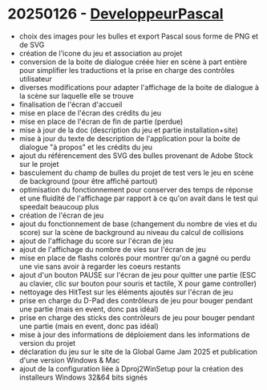 # 20250126 - [DeveloppeurPascal](https://github.com/DeveloppeurPascal)

* choix des images pour les bulles et export Pascal sous forme de PNG et de SVG
* création de l'icone du jeu et association au projet
* conversion de la boite de dialogue créée hier en scène à part entière pour simplifier les traductions et la prise en charge des contrôles utilisateur
* diverses modifications pour adapter l'affichage de la boite de dialogue à la scène sur laquelle elle se trouve
* finalisation de l'écran d'accueil
* mise en place de l'écran des crédits du jeu
* mise en place de l'écran de fin de partie (perdue)
* mise à jour de la doc (description du jeu et partie installation+site)
* mise à jour du texte de description de l'application pour la boite de dialogue "à propos" et les crédits du jeu
* ajout du référencement des SVG des bulles provenant de Adobe Stock sur le projet
* basculement du champ de bulles du projet de test vers le jeu en scène de background (pour être affiché partout)
* optimisation du fonctionnement pour conserver des temps de réponse et une fluidité de l'affichage par rapport à ce qu'on avait dans le test qui speedait beaucoup plus
* création de l'écran de jeu
* ajout du fonctionnement de base (changement du nombre de vies et du score) sur la scène de background au niveau du calcul de collisions
* ajout de l'affichage du score sur l'écran de jeu
* ajout de l'affichage du nombre de vies sur l'écran de jeu
* mise en place de flashs colorés pour montrer qu'on a gagné ou perdu une vie sans avoir à regarder les coeurs restants
* ajout d'un bouton PAUSE sur l'écran de jeu pour quitter une partie (ESC au clavier, clic sur bouton pour souris et tactile, X pour game controller)
* nettoyage des HitTest sur les éléments ajoutés sur l'écran de jeu
* prise en charge du D-Pad des contrôleurs de jeu pour bouger pendant une partie (mais en event, donc pas idéal)
* prise en charge des sticks des contrôleurs de jeu pour bouger pendant une partie (mais en event, donc pas idéal)
* mise à jour des informations de déploiement dans les informations de version du projet
* déclaration du jeu sur le site de la Global Game Jam 2025 et publication d'une version Windows & Mac
* ajout de la configuration liée à Dproj2WinSetup pour la création des installeurs Windows 32&64 bits signés

